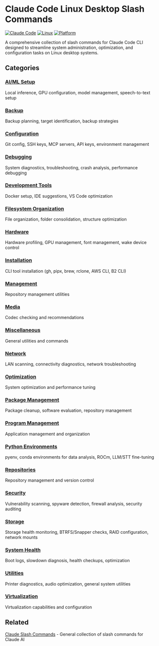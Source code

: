 # Claude Code Linux Desktop Slash Commands

[![Claude Code](https://img.shields.io/badge/Claude%20Code-Compatible-8A2BE2?logo=anthropic&logoColor=white)](https://claude.com/claude-code)
[![Linux](https://img.shields.io/badge/Linux-Desktop-FCC624?logo=linux&logoColor=black)](https://www.linux.org/)
[![Platform](https://img.shields.io/badge/Platform-Ubuntu%2025.04+-E95420?logo=ubuntu&logoColor=white)](https://ubuntu.com/)

A comprehensive collection of slash commands for Claude Code CLI designed to streamline system administration, optimization, and configuration tasks on Linux desktop systems.

## Categories

### [AI/ML Setup](./ai-setup)
Local inference, GPU configuration, model management, speech-to-text setup

### [Backup](./backup)
Backup planning, target identification, backup strategies

### [Configuration](./configuration)
Git config, SSH keys, MCP servers, API keys, environment management

### [Debugging](./debugging)
System diagnostics, troubleshooting, crash analysis, performance debugging

### [Development Tools](./development-tools)
Docker setup, IDE suggestions, VS Code optimization

### [Filesystem Organization](./filesystem-organization)
File organization, folder consolidation, structure optimization

### [Hardware](./hardware)
Hardware profiling, GPU management, font management, wake device control

### [Installation](./installation)
CLI tool installation (gh, pipx, brew, rclone, AWS CLI, B2 CLI)

### [Management](./mgmt)
Repository management utilities

### [Media](./media)
Codec checking and recommendations

### [Miscellaneous](./misc)
General utilities and commands

### [Network](./network)
LAN scanning, connectivity diagnostics, network troubleshooting

### [Optimization](./optimisation)
System optimization and performance tuning

### [Package Management](./package-management)
Package cleanup, software evaluation, repository management

### [Program Management](./program-management)
Application management and organization

### [Python Environments](./python-environments)
pyenv, conda environments for data analysis, ROCm, LLM/STT fine-tuning

### [Repositories](./repositories)
Repository management and version control

### [Security](./security)
Vulnerability scanning, spyware detection, firewall analysis, security auditing

### [Storage](./storage)
Storage health monitoring, BTRFS/Snapper checks, RAID configuration, network mounts

### [System Health](./system-health)
Boot logs, slowdown diagnosis, health checkups, optimization

### [Utilities](./utilities)
Printer diagnostics, audio optimization, general system utilities

### [Virtualization](./virtualization)
Virtualization capabilities and configuration

## Related

[Claude Slash Commands](https://github.com/danielrosehill/Claude-Slash-Commands) - General collection of slash commands for Claude AI
